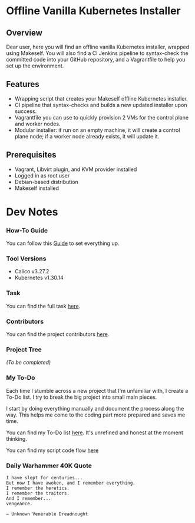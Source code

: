 # Offline Vanilla Kubernetes Installer

## Overview

Dear user, here you will find an offline vanilla Kubernetes installer, wrapped using Makeself.
You will also find a CI Jenkins pipeline to syntax-check the committed code into your GitHub repository,
and a Vagrantfile to help you set up the environment.

## Features

- Wrapping script that creates your Makeself offline Kubernetes installer.
- CI pipeline that syntax-checks and builds a new updated installer upon success.
- Vagrantfile you can use to quickly provision 2 VMs for the control plane and worker nodes.
- Modular installer: if run on an empty machine, it will create a control plane node; if a worker node already exists, it will update it.

## Prerequisites

- Vagrant, Libvirt plugin, and KVM provider installed
- Logged in as root user
- Debian-based distribution
- Makeself installed

# Dev Notes

### How-To Guide

You can follow this [Guide](GUIDE.md) to set everything up.



### Tool Versions

- Calico v3.27.2
- Kubernetes v1.30.14



### Task

You can find the full task [here](TASK.md).



### Contributors

You can find the project contributors [here](CONTRIBUTORS.md).



### Project Tree

_(To be completed)_



### My To-Do



Each time I stumble across a new project that I'm unfamiliar with, I create a To-Do list.
I try to break the big project into small main pieces.

I start by doing everything manually and document the process along the way.
This helps me come to the coding part more prepared and saves me time.

You can find my To-Do list [here](TODO.txt). It's unrefined and honest at the moment thinking.

You can find my script code flow [here](FLOW.md)



### Daily Warhammer 40K Quote
```
I have slept for centuries...
But now I have awoken, and I remember everything.
I remember the heretics.
I remember the traitors.
And I remember...
vengeance.

— Unknown Venerable Dreadnought
```